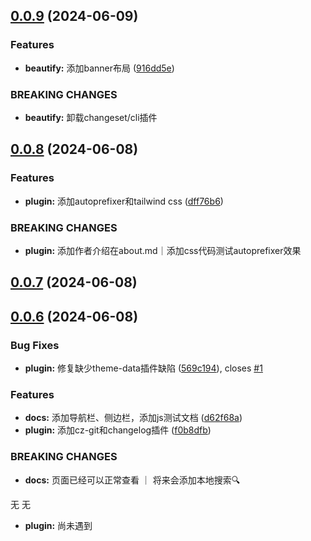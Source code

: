 ## [0.0.9](https://github.com/passwordgloo/comet/compare/v0.0.8...v0.0.9) (2024-06-09)


### Features

* **beautify:** 添加banner布局 ([916dd5e](https://github.com/passwordgloo/comet/commit/916dd5ef37994a00370e0f47acc1618e43f4ab2a))


### BREAKING CHANGES

* **beautify:** 卸载changeset/cli插件



## [0.0.8](https://github.com/passwordgloo/comet/compare/v0.0.7...v0.0.8) (2024-06-08)


### Features

* **plugin:** 添加autoprefixer和tailwind css ([dff76b6](https://github.com/passwordgloo/comet/commit/dff76b6b5ced37a1716ed8051ae6bb6d1583b229))


### BREAKING CHANGES

* **plugin:** 添加作者介绍在about.md｜添加css代码测试autoprefixer效果



## [0.0.7](https://github.com/passwordgloo/comet/compare/v0.0.6...v0.0.7) (2024-06-08)



## [0.0.6](https://github.com/passwordgloo/comet/compare/f0b8dfbca4fec8793aebae4b9461d4ea61639e99...v0.0.6) (2024-06-08)


### Bug Fixes

* **plugin:** 修复缺少theme-data插件缺陷 ([569c194](https://github.com/passwordgloo/comet/commit/569c19405c848d1f8b65f552e3d992267c94c500)), closes [#1](https://github.com/passwordgloo/comet/issues/1)


### Features

* **docs:** 添加导航栏、侧边栏，添加js测试文档 ([d62f68a](https://github.com/passwordgloo/comet/commit/d62f68a47e2a900ed0110604e854bf552ded5788))
* **plugin:** 添加cz-git和changelog插件 ([f0b8dfb](https://github.com/passwordgloo/comet/commit/f0b8dfbca4fec8793aebae4b9461d4ea61639e99))


### BREAKING CHANGES

* **docs:** 页面已经可以正常查看 ｜ 将来会添加本地搜索🔍

无 无
* **plugin:** 尚未遇到



